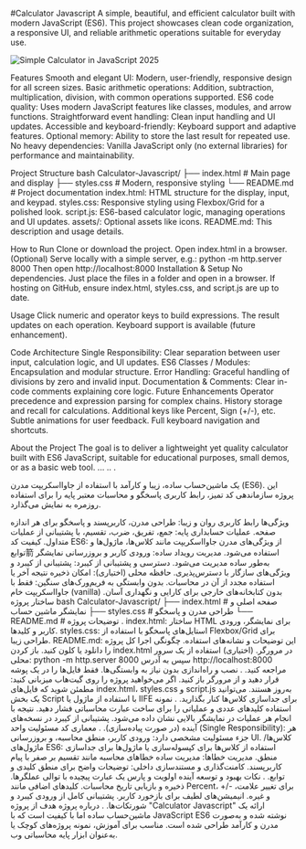 #Calculator Javascript
A simple, beautiful, and efficient calculator built with modern JavaScript (ES6). This project showcases clean code organization, a responsive UI, and reliable arithmetic operations suitable for everyday use.

![Simple Calculator in JavaScript 2025](https://github.com/user-attachments/assets/911611cf-53a3-4fee-a53f-514a5e2539c4)

Features
Smooth and elegant UI: Modern, user-friendly, responsive design for all screen sizes.
Basic arithmetic operations: Addition, subtraction, multiplication, division, with common operations supported.
ES6 code quality: Uses modern JavaScript features like classes, modules, and arrow functions.
Straightforward event handling: Clean input handling and UI updates.
Accessible and keyboard-friendly: Keyboard support and adaptive features.
Optional memory: Ability to store the last result for repeated use.
No heavy dependencies: Vanilla JavaScript only (no external libraries) for performance and maintainability.

Project Structure
bash
Calculator-Javascript/
├── index.html          # Main page and display
├── styles.css          # Modern, responsive styling
└── README.md            # Project documentation
index.html: HTML structure for the display, input, and keypad.
styles.css: Responsive styling using Flexbox/Grid for a polished look.
script.js: ES6-based calculator logic, managing operations and UI updates.
assets/: Optional assets like icons.
README.md: This description and usage details.

How to Run
Clone or download the project.
Open index.html in a browser.
(Optional) Serve locally with a simple server, e.g.:
python -m http.server 8000
Then open http://localhost:8000
Installation & Setup
No dependencies. Just place the files in a folder and open in a browser.
If hosting on GitHub, ensure index.html, styles.css, and script.js are up to date.

Usage
Click numeric and operator keys to build expressions.
The result updates on each operation.
Keyboard support is available (future enhancement).

Code Architecture
Single Responsibility: Clear separation between user input, calculation logic, and UI updates.
ES6 Classes / Modules: Encapsulation and modular structure.
Error Handling: Graceful handling of divisions by zero and invalid input.
Documentation & Comments: Clear in-code comments explaining core logic.
Future Enhancements
Operator precedence and expression parsing for complex chains.
History storage and recall for calculations.
Additional keys like Percent, Sign (+/-), etc.
Subtle animations for user feedback.
Full keyboard navigation and shortcuts.

About the Project
The goal is to deliver a lightweight yet quality calculator built with ES6 JavaScript, suitable for educational purposes, small demos, or as a basic web tool.
...
..
.


یک ماشین‌حساب ساده، زیبا و کارآمد با استفاده از جاوااسکریپت مدرن (ES6). این پروژه سازماندهی کد تمیز، رابط کاربری پاسخگو و محاسبات معتبر پایه را برای استفاده روزمره به نمایش می‌گذارد.

ویژگی‌ها
رابط کاربری روان و زیبا: طراحی مدرن، کاربرپسند و پاسخگو برای هر اندازه صفحه.
عملیات حسابداری پایه: جمع، تفریق، ضرب، تقسیم، با پشتیبانی از عملیات متداول.
کیفیت کد ES6: از ویژگی‌های مدرن جاوااسکریپت مانند کلاس‌ها، ماژول‌ها و توابع箭 استفاده می‌شود.
مدیریت رویداد ساده: ورودی کاربر و بروزرسانی نمایشگر به‌طور ساده مدیریت می‌شود.
دسترسی و پشتیبانی از کیبرد: پشتیبانی از کیبرد و ویژگی‌های سازگار با دسترس‌پذیری.
حافظه محلی (اختیاری): امکان ذخیره نتیجه آخر یا استفاده مجدد از آن در محاسبات.
بدون وابستگی به فریم‌ورک‌های سنگین: فقط با جاوااسکریپت خام (vanilla) بدون کتابخانه‌های خارجی برای کارایی و نگهداری آسان.
ساختار پروژه
bash
Calculator-Javascript/
├── index.html          # صفحه اصلی و نمایشگر ماشین حساب
├── styles.css          # طراحی مدرن و پاسخگو
└── README.md            # توضیحات پروژه
.
index.html: ساختار HTML برای نمایشگر، ورودی کاربر و کلیدها.
styles.css: استایل‌های پاسخگو با استفاده از Flexbox/Grid برای طراحی زیبا.
README.md: این توضیحات و نشانه‌های استفاده.
چگونگی اجرا
کل پروژه را دانلود یا کلون کنید.
باز کردن index.html در مرورگر.
(اختیاری) استفاده از یک سرور محلی:
python -m http.server 8000
سپس به آدرس http://localhost:8000 مراجعه کنید.
.
نصب و راه‌اندازی
بدون نیاز به وابستگی‌ها. فقط فایل‌ها را در یک پوشه قرار دهید و از مرورگر باز کنید.
اگر می‌خواهید پروژه را روی گیت‌هاب میزبانی کنید:
مطمئن شوید که فایل‌های index.html، styles.css و script.js به‌روز هستند.
می‌توانید یک بخش Script با استفاده از ماژول یا IIFE برای جداسازی کلاس‌ها کنار بگذارید.
.
نمونه استفاده
کلیدهای عددی و عملیاتی را برای ساخت عبارت محاسباتی فشار دهید.
نتیجه با انجام هر عملیات در نمایشگر بالایی نشان داده می‌شود.
پشتیبانی از کیبرد در نسخه‌های آینده (در صورت پیاده‌سازی).
.
معماری کد
مسئولیت واحد (Single Responsibility): هر جزء مسئولیت مشخصی دارد: ورودی کاربر، منطق محاسبه، و بروزرسانی UI.
کلاس‌ها/ماژول‌های ES6: استفاده از کلاس‌ها برای کپسوله‌سازی یا ماژول‌ها برای جداسازی منطق.
مدیریت خطاها: مدیریت ساده خطاهای محاسبه مانند تقسیم بر صفر با پیام کاربرپسند.
کامنت‌گذاری و مستندسازی داخلی: توضیحات واضح برای منطق کلیدی و توابع.
.
نکات بهبود و توسعه آینده
اولویت و پارس یک عبارت پیچیده با توالی عملگرها.
ذخیره و بازیابی تاریخ محاسبات.
کلیدهای اضافی مانند Percent، +/- برای تغییر علامت، و غیره.
انیمیشن‌های لطیف برای بازخورد کاربر.
پشتیبانی کامل از ورودی کیبرد و شورتکات‌ها.
.
درباره پروژه
هدف از پروژه "Calculator Javascript" ارائه یک ماشین‌حساب ساده اما با کیفیت است که با JavaScript ES6 نوشته شده و به‌صورت مدرن و کارآمد طراحی شده است. مناسب برای آموزش، نمونه پروژه‌های کوچک یا به‌عنوان ابزار پایه محاسباتی وب.
